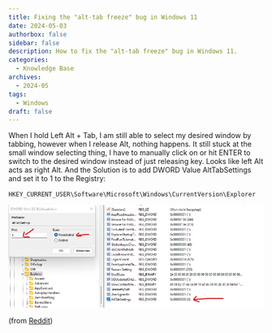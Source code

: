 ```yaml
---
title: Fixing the "alt-tab freeze" bug in Windows 11
date: 2024-05-03
authorbox: false
sidebar: false
description: How to fix the "alt-tab freeze" bug in Windows 11.
categories:
  - Knowledge Base
archives:
  - 2024-05
tags:
  - Windows
draft: false
---
```

When I hold Left Alt + Tab, I am still able to select my desired window by tabbing, however when I release Alt, nothing happens. It still stuck at the small window selecting thing, I have to manually click on or hit ENTER to switch to the desired window instead of just releasing key. Looks like left Alt acts as right Alt. And the Solution is to add DWORD Value  AltTabSettings and set it to 1 to the Registry:
```
HKEY_CURRENT_USER\Software\Microsoft\Windows\CurrentVersion\Explorer
```
<!--more-->

![](assets/fixing-the-alt-tab-freeze-bug-in-windows-11.webp)

(from [Reddit](https://www.reddit.com/r/VALORANT/comments/110f9i5/fixing_the_alttab_freeze_bug_in_windows_11_3/))

